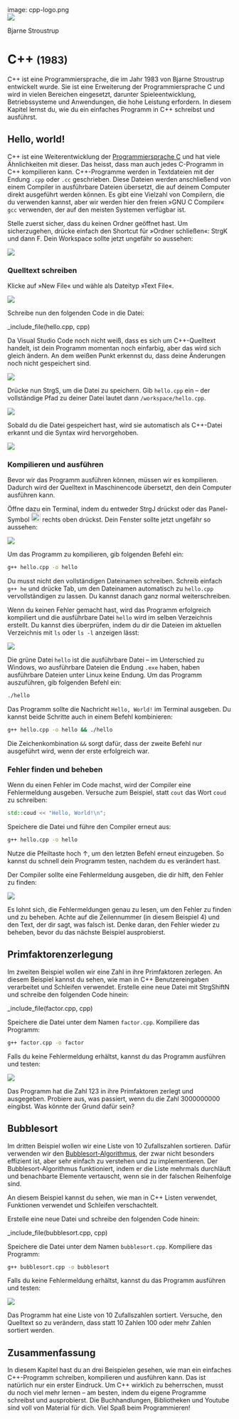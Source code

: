 <div class='meta'>
image: cpp-logo.png
</div>

<div class='floatright mt-5' style='width: 12em;'>
    <img src='stroustrup.webp'>
    <p>Bjarne Stroustrup</p>
</div>

# C++ <span style='font-size: 80%;'>(1983)</span>

<p class='abstract'>
C++ ist eine Programmiersprache, die im Jahr 1983 von Bjarne Stroustrup entwickelt wurde. Sie ist eine Erweiterung der Programmiersprache C und wird in vielen Bereichen eingesetzt, darunter Spieleentwicklung, Betriebssysteme und Anwendungen, die hohe Leistung erfordern.
In diesem Kapitel lernst du, wie du ein einfaches Programm in C++ schreibst und ausführst.
</p>

<!-- ## Eigenschaften

- **Objektorientierung**: C++ ist eine objektorientierte Programmiersprache, die auf der Verwendung von Objekten und Klassen basiert.
- **Generische Programmierung**: C++ unterstützt generische Programmierung, was es ermöglicht, Algorithmen und Datenstrukturen unabhängig von den verwendeten Datentypen zu schreiben.
- **Hohe Performance**: C++ ist eine der schnellsten Programmiersprachen und wird häufig für rechenintensive Anwendungen eingesetzt.
- **Portabilität**: C++-Code ist in der Regel portabel und kann auf verschiedenen Plattformen und Betriebssystemen ausgeführt werden.
- **Modularität**: C++ unterstützt die modulare Programmierung, was es ermöglicht, den Code in separate Module oder Dateien aufzuteilen.
- **Standardbibliothek**: C++ verfügt über eine umfangreiche Standardbibliothek, die eine Vielzahl von Funktionen und Datentypen bereitstellt. -->

## Hello, world!

C++ ist eine Weiterentwicklung der [Programmiersprache C](/c) und hat viele Ähnlichkeiten mit dieser. Das heisst, dass man auch jedes C-Programm in C++ kompilieren kann. C++-Programme werden in Textdateien mit der Endung `.cpp` oder `.cc` geschrieben. Diese Dateien werden anschließend von einem Compiler in ausführbare Dateien übersetzt, die auf deinem Computer direkt ausgeführt werden können. Es gibt eine Vielzahl von Compilern, die du verwenden kannst, aber wir werden hier den freien »GNU C Compiler« `gcc` verwenden, der auf den meisten Systemen verfügbar ist.

Stelle zuerst sicher, dass du keinen Ordner geöffnet hast. Um sicherzugehen, drücke einfach den Shortcut für »Ordner schließen«: <span class='key'>Strg</span><span class='key'>K</span> und dann <span class='key'>F</span>. Dein Workspace sollte jetzt ungefähr so aussehen:

<img class='full' src='fresh-start.webp'>

### Quelltext schreiben

Klicke auf »New File« und wähle als Dateityp »Text File«.

<img class='full' src='choose-filename.webp'>

Schreibe nun den folgenden Code in die Datei:

_include_file(hello.cpp, cpp)

Da Visual Studio Code noch nicht weiß, dass es sich um C++-Quelltext handelt, ist dein Programm momentan noch einfarbig, aber das wird sich gleich ändern. An dem weißen Punkt erkennst du, dass deine Änderungen noch nicht gespeichert sind.

<img class='full' src='no-syntax-highlighting.webp'>

Drücke nun <span class='key'>Strg</span><span class='key'>S</span>, um die Datei zu speichern. Gib `hello.cpp` ein – der vollständige Pfad zu deiner Datei lautet dann `/workspace/hello.cpp`.

<img class='full' src='enter-filename.webp'>

Sobald du die Datei gespeichert hast, wird sie automatisch als C++-Datei erkannt und die Syntax wird hervorgehoben.

<img class='full' src='syntax-highlighting.webp'>

### Kompilieren und ausführen

Bevor wir das Programm ausführen können, müssen wir es kompilieren. Dadurch wird der Quelltext in Maschinencode übersetzt, den dein Computer ausführen kann.

Öffne dazu ein Terminal, indem du entweder <span class='key'>Strg</span><span class='key'>J</span> drückst oder das Panel-Symbol <img src='../basics/panel.webp' style='border-radius: 4px; height: 1.5em;'> rechts oben drückst. Dein Fenster sollte jetzt ungefähr so aussehen:

<img class='full' src='cpp-lets-compile.webp'>

Um das Programm zu kompilieren, gib folgenden Befehl ein:

```bash
g++ hello.cpp -o hello
```

<div class='hint'>
Du musst nicht den vollständigen Dateinamen schreiben. Schreib einfach <code>g++ he</code> und drücke <span class='key'>Tab</span>, um den Dateinamen automatisch zu <code>hello.cpp</code> vervollständigen zu lassen. Du kannst danach ganz normal weiterschreiben.
</div>

Wenn du keinen Fehler gemacht hast, wird das Programm erfolgreich kompiliert und die ausführbare Datei `hello` wird im selben Verzeichnis erstellt. Du kannst dies überprüfen, indem du dir die Dateien im aktuellen Verzeichnis mit `ls` oder `ls -l` anzeigen lässt:

<img class='full' src='ls.webp'>

Die grüne Datei `hello` ist die ausführbare Datei – im Unterschied zu Windows, wo ausführbare Dateien die Endung `.exe` haben, haben ausführbare Dateien unter Linux keine Endung. Um das Programm auszuführen, gib folgenden Befehl ein:

```bash
./hello
```

Das Programm sollte die Nachricht `Hello, World!` im Terminal ausgeben. Du kannst beide Schritte auch in einem Befehl kombinieren:

```bash
g++ hello.cpp -o hello && ./hello
```

<div class='hint'>
Die Zeichenkombination <code>&amp;&amp;</code> sorgt dafür, dass der zweite Befehl nur ausgeführt wird, wenn der erste erfolgreich war.
</div>

### Fehler finden und beheben

Wenn du einen Fehler im Code machst, wird der Compiler eine Fehlermeldung ausgeben. Versuche zum Beispiel, statt `cout` das Wort `coud` zu schreiben:

```cpp
std::coud << "Hello, World!\n";
```

Speichere die Datei und führe den Compiler erneut aus:

```bash
g++ hello.cpp -o hello
```

<div class='hint'>
Nutze die Pfeiltaste hoch <span class='key'>↑</span>, um den letzten Befehl erneut einzugeben. So kannst du schnell dein Programm testen, nachdem du es verändert hast.
</div>

Der Compiler sollte eine Fehlermeldung ausgeben, die dir hilft, den Fehler zu finden:

<img class='full' src='error.webp'>

Es lohnt sich, die Fehlermeldungen genau zu lesen, um den Fehler zu finden und zu beheben. Achte auf die Zeilennummer (in diesem Beispiel 4) und den Text, der dir sagt, was falsch ist. Denke daran, den Fehler wieder zu beheben, bevor du das nächste Beispiel ausprobierst.

## Primfaktorenzerlegung

Im zweiten Beispiel wollen wir eine Zahl in ihre Primfaktoren zerlegen. An diesem Beispiel kannst du sehen, wie man in C++ Benutzereingaben verarbeitet und Schleifen verwendet.
Erstelle eine neue Datei mit <span class='key'>Strg</span><span class='key'>Shift</span><span class='key'>N</span> und schreibe den folgenden Code hinein:

_include_file(factor.cpp, cpp)

Speichere die Datei unter dem Namen `factor.cpp`. Kompiliere das Programm:

```bash
g++ factor.cpp -o factor
```

Falls du keine Fehlermeldung erhältst, kannst du das Programm ausführen und testen:

<img class='full' src='try-factor.webp'>

Das Programm hat die Zahl 123 in ihre Primfaktoren zerlegt und ausgegeben. Probiere aus, was passiert, wenn du die Zahl 3000000000 eingibst. Was könnte der Grund dafür sein?

## Bubblesort

Im dritten Beispiel wollen wir eine Liste von 10 Zufallszahlen sortieren. Dafür verwenden wir den [Bubblesort-Algorithmus](https://de.wikipedia.org/wiki/Bubblesort), der zwar nicht besonders effizient ist, aber sehr einfach zu verstehen und zu implementieren. Der Bubblesort-Algorithmus funktioniert, indem er die Liste mehrmals durchläuft und benachbarte Elemente vertauscht, wenn sie in der falschen Reihenfolge sind.

An diesem Beispiel kannst du sehen, wie man in C++ Listen verwendet, Funktionen verwendet und Schleifen verschachtelt.

Erstelle eine neue Datei und schreibe den folgenden Code hinein:

_include_file(bubblesort.cpp, cpp)

Speichere die Datei unter dem Namen `bubblesort.cpp`. Kompiliere das Programm:

```bash
g++ bubblesort.cpp -o bubblesort
```
Falls du keine Fehlermeldung erhältst, kannst du das Programm ausführen und testen:

<img class='full' src='bubblesort.webp'>

Das Programm hat eine Liste von 10 Zufallszahlen sortiert. Versuche, den Quelltext so zu verändern, dass statt 10 Zahlen 100 oder mehr Zahlen sortiert werden.

## Zusammenfassung

In diesem Kapitel hast du an drei Beispielen gesehen, wie man ein einfaches C++-Programm schreiben, kompilieren und ausführen kann. Das ist natürlich nur ein erster Eindruck. Um C++ wirklich zu beherrschen, musst du noch viel mehr lernen – am besten, indem du eigene Programme schreibst und ausprobierst. Die Buchhandlungen, Bibliotheken und Youtube sind voll von Material für dich. Viel Spaß beim Programmieren!

